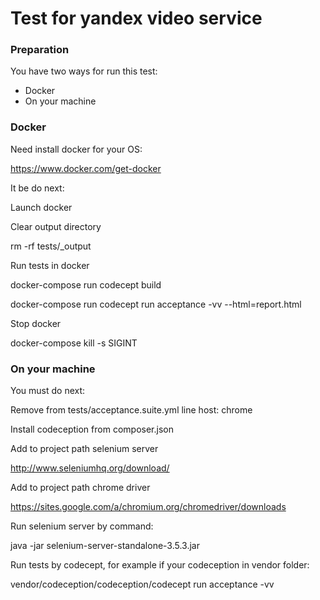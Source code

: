 # Test for yandex video service
### Preparation
You have two ways for run this test:

  - Docker
  - On your machine
### Docker
Need install docker for your OS:

https://www.docker.com/get-docker

It be do next:

Launch docker

Clear output directory

rm -rf tests/_output

Run tests in docker

docker-compose run codecept build

docker-compose run codecept run acceptance -vv --html=report.html

Stop docker

docker-compose kill -s SIGINT


### On your machine
You must do next:

Remove from tests/acceptance.suite.yml line host: chrome

Install codeception from composer.json

Add to project path selenium server

http://www.seleniumhq.org/download/

Add to project path chrome driver

https://sites.google.com/a/chromium.org/chromedriver/downloads

Run selenium server by command:

java -jar selenium-server-standalone-3.5.3.jar

Run tests by codecept, for example if your codeception in vendor folder:

vendor/codeception/codeception/codecept run acceptance -vv

